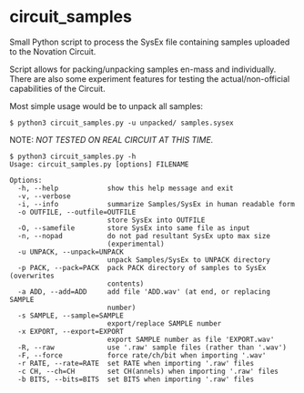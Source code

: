 # circuit_samples

Small Python script to process the SysEx file containing samples uploaded
to the Novation Circuit.

Script allows for packing/unpacking samples en-mass and individually.
There are also some experiment features for testing the actual/non-official
capabilities of the Circuit.

Most simple usage would be to unpack all samples:
```
$ python3 circuit_samples.py -u unpacked/ samples.sysex
```

NOTE: *NOT TESTED ON REAL CIRCUIT AT THIS TIME.*

```
$ python3 circuit_samples.py -h
Usage: circuit_samples.py [options] FILENAME

Options:
  -h, --help            show this help message and exit
  -v, --verbose         
  -i, --info            summarize Samples/SysEx in human readable form
  -o OUTFILE, --outfile=OUTFILE
                        store SysEx into OUTFILE
  -O, --samefile        store SysEx into same file as input
  -n, --nopad           do not pad resultant SysEx upto max size
                        (experimental)
  -u UNPACK, --unpack=UNPACK
                        unpack Samples/SysEx to UNPACK directory
  -p PACK, --pack=PACK  pack PACK directory of samples to SysEx (overwrites
                        contents)
  -a ADD, --add=ADD     add file 'ADD.wav' (at end, or replacing SAMPLE
                        number)
  -s SAMPLE, --sample=SAMPLE
                        export/replace SAMPLE number
  -x EXPORT, --export=EXPORT
                        export SAMPLE number as file 'EXPORT.wav'
  -R, --raw             use '.raw' sample files (rather than '.wav')
  -F, --force           force rate/ch/bit when importing '.wav'
  -r RATE, --rate=RATE  set RATE when importing '.raw' files
  -c CH, --ch=CH        set CH(annels) when importing '.raw' files
  -b BITS, --bits=BITS  set BITS when importing '.raw' files
```
